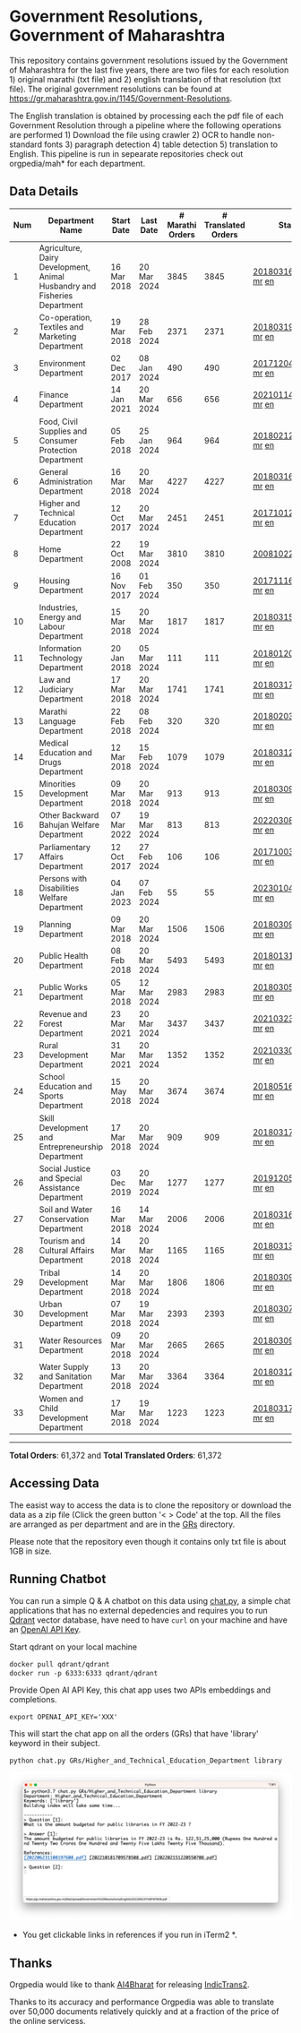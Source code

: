 # Government Resolutions, Government of Maharashtra

This repository contains government resolutions issued by the Government of Maharashtra for the last five years, there are two files for each resolution 1) original marathi (txt file) and 2) english translation of that resolution (txt file). The original government resolutions can be found at https://gr.maharashtra.gov.in/1145/Government-Resolutions.

The English translation is obtained by processing each the pdf file of each Government Resolution through a pipeline where the following operations are performed 1) Download the file using crawler 2) OCR to handle non-standard fonts 3) paragraph detection 4) table  detection 5) translation to English. This pipeline is run in sepearate repositories check out orgpedia/mah* for each department.


## Data Details

| Num | Department Name | Start Date | Last Date | # Marathi Orders | # Translated Orders | Starting Order | Last Order |
| --- | --------------- | ---------- | --------- | ---------------- | ------------------- | -------------- | ---------- |
| 1 | Agriculture, Dairy Development, Animal Husbandry and Fisheries Department | 16 Mar 2018 | 20 Mar 2024 | 3845 | 3845 | [201803161624182101.pdf](https://gr.maharashtra.gov.in/Site/Upload/Government%20Resolutions/English/201803161624182101.pdf) [mr](GRs/Agriculture,_Dairy_Development,_Animal_Husbandry_and_Fisheries_Department/201803161624182101.pdf.mr.txt) [en](GRs/Agriculture,_Dairy_Development,_Animal_Husbandry_and_Fisheries_Department/201803161624182101.pdf.en.txt) | [202403201732584301.pdf](https://gr.maharashtra.gov.in/Site/Upload/Government%20Resolutions/English/202403201732584301.pdf) [mr](GRs/Agriculture,_Dairy_Development,_Animal_Husbandry_and_Fisheries_Department/202403201732584301.pdf.mr.txt) [en](GRs/Agriculture,_Dairy_Development,_Animal_Husbandry_and_Fisheries_Department/202403201732584301.pdf.en.txt) |
| 2 | Co-operation, Textiles and Marketing Department | 19 Mar 2018 | 28 Feb 2024 | 2371 | 2371 | [201803191257576702.pdf](https://gr.maharashtra.gov.in/Site/Upload/Government%20Resolutions/English/201803191257576702.pdf) [mr](GRs/Co-operation,_Textiles_and_Marketing_Department/201803191257576702.pdf.mr.txt) [en](GRs/Co-operation,_Textiles_and_Marketing_Department/201803191257576702.pdf.en.txt) | [202402281753053702.pdf](https://gr.maharashtra.gov.in/Site/Upload/Government%20Resolutions/English/202402281753053702.pdf) [mr](GRs/Co-operation,_Textiles_and_Marketing_Department/202402281753053702.pdf.mr.txt) [en](GRs/Co-operation,_Textiles_and_Marketing_Department/202402281753053702.pdf.en.txt) |
| 3 | Environment Department | 02 Dec 2017 | 08 Jan 2024 | 490 | 490 | [201712041147216904.pdf](https://gr.maharashtra.gov.in/Site/Upload/Government%20Resolutions/English/201712041147216904.pdf) [mr](GRs/Environment_Department/201712041147216904.pdf.mr.txt) [en](GRs/Environment_Department/201712041147216904.pdf.en.txt) | [202401081942138104.pdf](https://gr.maharashtra.gov.in/Site/Upload/Government%20Resolutions/English/202401081942138104.pdf) [mr](GRs/Environment_Department/202401081942138104.pdf.mr.txt) [en](GRs/Environment_Department/202401081942138104.pdf.en.txt) |
| 4 | Finance Department | 14 Jan 2021 | 20 Mar 2024 | 656 | 656 | [202101141237329905.pdf](https://gr.maharashtra.gov.in/Site/Upload/Government%20Resolutions/English/202101141237329905.pdf) [mr](GRs/Finance_Department/202101141237329905.pdf.mr.txt) [en](GRs/Finance_Department/202101141237329905.pdf.en.txt) | [202403201746065805.pdf](https://gr.maharashtra.gov.in/Site/Upload/Government%20Resolutions/English/202403201746065805.pdf) [mr](GRs/Finance_Department/202403201746065805.pdf.mr.txt) [en](GRs/Finance_Department/202403201746065805.pdf.en.txt) |
| 5 | Food, Civil Supplies and Consumer Protection Department | 05 Feb 2018 | 25 Jan 2024 | 964 | 964 | [201802121244545806.pdf](https://gr.maharashtra.gov.in/Site/Upload/Government%20Resolutions/English/201802121244545806.pdf) [mr](GRs/Food,_Civil_Supplies_and_Consumer_Protection_Department/201802121244545806.pdf.mr.txt) [en](GRs/Food,_Civil_Supplies_and_Consumer_Protection_Department/201802121244545806.pdf.en.txt) | [202401251353028306.pdf](https://gr.maharashtra.gov.in/Site/Upload/Government%20Resolutions/English/202401251353028306.pdf) [mr](GRs/Food,_Civil_Supplies_and_Consumer_Protection_Department/202401251353028306.pdf.mr.txt) [en](GRs/Food,_Civil_Supplies_and_Consumer_Protection_Department/202401251353028306.pdf.en.txt) |
| 6 | General Administration Department | 16 Mar 2018 | 20 Mar 2024 | 4227 | 4227 | [201803161224022707.pdf](https://gr.maharashtra.gov.in/Site/Upload/Government%20Resolutions/English/201803161224022707.pdf) [mr](GRs/General_Administration_Department/201803161224022707.pdf.mr.txt) [en](GRs/General_Administration_Department/201803161224022707.pdf.en.txt) | [202403201623258107.pdf](https://gr.maharashtra.gov.in/Site/Upload/Government%20Resolutions/English/202403201623258107.pdf) [mr](GRs/General_Administration_Department/202403201623258107.pdf.mr.txt) [en](GRs/General_Administration_Department/202403201623258107.pdf.en.txt) |
| 7 | Higher and Technical Education Department | 12 Oct 2017 | 20 Mar 2024 | 2451 | 2451 | [201710121514029708.pdf](https://gr.maharashtra.gov.in/Site/Upload/Government%20Resolutions/English/201710121514029708.pdf) [mr](GRs/Higher_and_Technical_Education_Department/201710121514029708.pdf.mr.txt) [en](GRs/Higher_and_Technical_Education_Department/201710121514029708.pdf.en.txt) | [202403201558451208.pdf](https://gr.maharashtra.gov.in/Site/Upload/Government%20Resolutions/English/202403201558451208.pdf) [mr](GRs/Higher_and_Technical_Education_Department/202403201558451208.pdf.mr.txt) [en](GRs/Higher_and_Technical_Education_Department/202403201558451208.pdf.en.txt) |
| 8 | Home Department | 22 Oct 2008 | 19 Mar 2024 | 3810 | 3810 | [20081022.pdf](https://gr.maharashtra.gov.in/Site/Upload/Government%20Resolutions/English/20081022.pdf) [mr](GRs/Home_Department/20081022.pdf.mr.txt) [en](GRs/Home_Department/20081022.pdf.en.txt) | [202403121554490929.pdf](https://gr.maharashtra.gov.in/Site/Upload/Government%20Resolutions/English/202403121554490929.pdf) [mr](GRs/Home_Department/202403121554490929.pdf.mr.txt) [en](GRs/Home_Department/202403121554490929.pdf.en.txt) |
| 9 | Housing Department | 16 Nov 2017 | 01 Feb 2024 | 350 | 350 | [201711161447076609.pdf](https://gr.maharashtra.gov.in/Site/Upload/Government%20Resolutions/English/201711161447076609.pdf) [mr](GRs/Housing_Department/201711161447076609.pdf.mr.txt) [en](GRs/Housing_Department/201711161447076609.pdf.en.txt) | [202402011846017709.pdf](https://gr.maharashtra.gov.in/Site/Upload/Government%20Resolutions/English/202402011846017709.pdf) [mr](GRs/Housing_Department/202402011846017709.pdf.mr.txt) [en](GRs/Housing_Department/202402011846017709.pdf.en.txt) |
| 10 | Industries, Energy and Labour Department | 15 Mar 2018 | 20 Mar 2024 | 1817 | 1817 | [201803151204055010.pdf](https://gr.maharashtra.gov.in/Site/Upload/Government%20Resolutions/English/201803151204055010.pdf) [mr](GRs/Industries,_Energy_and_Labour_Department/201803151204055010.pdf.mr.txt) [en](GRs/Industries,_Energy_and_Labour_Department/201803151204055010.pdf.en.txt) | [202403201320281910.pdf](https://gr.maharashtra.gov.in/Site/Upload/Government%20Resolutions/English/202403201320281910.pdf) [mr](GRs/Industries,_Energy_and_Labour_Department/202403201320281910.pdf.mr.txt) [en](GRs/Industries,_Energy_and_Labour_Department/202403201320281910.pdf.en.txt) |
| 11 | Information Technology Department | 20 Jan 2018 | 05 Mar 2024 | 111 | 111 | [201801201843024511.pdf](https://gr.maharashtra.gov.in/Site/Upload/Government%20Resolutions/English/201801201843024511.pdf) [mr](GRs/Information_Technology_Department/201801201843024511.pdf.mr.txt) [en](GRs/Information_Technology_Department/201801201843024511.pdf.en.txt) | [202403051249430211.pdf](https://gr.maharashtra.gov.in/Site/Upload/Government%20Resolutions/English/202403051249430211.pdf) [mr](GRs/Information_Technology_Department/202403051249430211.pdf.mr.txt) [en](GRs/Information_Technology_Department/202403051249430211.pdf.en.txt) |
| 12 | Law and Judiciary Department | 17 Mar 2018 | 20 Mar 2024 | 1741 | 1741 | [201803171129290212.pdf](https://gr.maharashtra.gov.in/Site/Upload/Government%20Resolutions/English/201803171129290212.pdf) [mr](GRs/Law_and_Judiciary_Department/201803171129290212.pdf.mr.txt) [en](GRs/Law_and_Judiciary_Department/201803171129290212.pdf.en.txt) | [202403201315106812.pdf](https://gr.maharashtra.gov.in/Site/Upload/Government%20Resolutions/English/202403201315106812.pdf) [mr](GRs/Law_and_Judiciary_Department/202403201315106812.pdf.mr.txt) [en](GRs/Law_and_Judiciary_Department/202403201315106812.pdf.en.txt) |
| 13 | Marathi Language Department | 22 Feb 2018 | 08 Feb 2024 | 320 | 320 | [201802031549154233.pdf](https://gr.maharashtra.gov.in/Site/Upload/Government%20Resolutions/English/201802031549154233.pdf) [mr](GRs/Marathi_Language_Department/201802031549154233.pdf.mr.txt) [en](GRs/Marathi_Language_Department/201802031549154233.pdf.en.txt) | [202402081702444933.pdf](https://gr.maharashtra.gov.in/Site/Upload/Government%20Resolutions/English/202402081702444933.pdf) [mr](GRs/Marathi_Language_Department/202402081702444933.pdf.mr.txt) [en](GRs/Marathi_Language_Department/202402081702444933.pdf.en.txt) |
| 14 | Medical Education and Drugs Department | 12 Mar 2018 | 15 Feb 2024 | 1079 | 1079 | [201803121137094813.pdf](https://gr.maharashtra.gov.in/Site/Upload/Government%20Resolutions/English/201803121137094813.pdf) [mr](GRs/Medical_Education_and_Drugs_Department/201803121137094813.pdf.mr.txt) [en](GRs/Medical_Education_and_Drugs_Department/201803121137094813.pdf.en.txt) | [202402151730562913.pdf](https://gr.maharashtra.gov.in/Site/Upload/Government%20Resolutions/English/202402151730562913.pdf) [mr](GRs/Medical_Education_and_Drugs_Department/202402151730562913.pdf.mr.txt) [en](GRs/Medical_Education_and_Drugs_Department/202402151730562913.pdf.en.txt) |
| 15 | Minorities Development Department | 09 Mar 2018 | 20 Mar 2024 | 913 | 913 | [201803091218355314.pdf](https://gr.maharashtra.gov.in/Site/Upload/Government%20Resolutions/English/201803091218355314.pdf) [mr](GRs/Minorities_Development_Department/201803091218355314.pdf.mr.txt) [en](GRs/Minorities_Development_Department/201803091218355314.pdf.en.txt) | [202403201635585314.pdf](https://gr.maharashtra.gov.in/Site/Upload/Government%20Resolutions/English/202403201635585314.pdf) [mr](GRs/Minorities_Development_Department/202403201635585314.pdf.mr.txt) [en](GRs/Minorities_Development_Department/202403201635585314.pdf.en.txt) |
| 16 | Other Backward Bahujan Welfare Department | 07 Mar 2022 | 19 Mar 2024 | 813 | 813 | [202203081752439334.pdf](https://gr.maharashtra.gov.in/Site/Upload/Government%20Resolutions/English/202203081752439334.pdf) [mr](GRs/Other_Backward_Bahujan_Welfare_Department/202203081752439334.pdf.mr.txt) [en](GRs/Other_Backward_Bahujan_Welfare_Department/202203081752439334.pdf.en.txt) | [202403201250300734.pdf](https://gr.maharashtra.gov.in/Site/Upload/Government%20Resolutions/English/202403201250300734.pdf) [mr](GRs/Other_Backward_Bahujan_Welfare_Department/202403201250300734.pdf.mr.txt) [en](GRs/Other_Backward_Bahujan_Welfare_Department/202403201250300734.pdf.en.txt) |
| 17 | Parliamentary Affairs Department | 12 Oct 2017 | 27 Feb 2024 | 106 | 106 | [201710031642378615.pdf](https://gr.maharashtra.gov.in/Site/Upload/Government%20Resolutions/English/201710031642378615.pdf) [mr](GRs/Parliamentary_Affairs_Department/201710031642378615.pdf.mr.txt) [en](GRs/Parliamentary_Affairs_Department/201710031642378615.pdf.en.txt) | [202402271500283915.pdf](https://gr.maharashtra.gov.in/Site/Upload/Government%20Resolutions/English/202402271500283915.pdf) [mr](GRs/Parliamentary_Affairs_Department/202402271500283915.pdf.mr.txt) [en](GRs/Parliamentary_Affairs_Department/202402271500283915.pdf.en.txt) |
| 18 | Persons with Disabilities Welfare Department | 04 Jan 2023 | 07 Feb 2024 | 55 | 55 | [202301041906309635.pdf](https://gr.maharashtra.gov.in/Site/Upload/Government%20Resolutions/English/202301041906309635.pdf) [mr](GRs/Persons_with_Disabilities_Welfare_Department/202301041906309635.pdf.mr.txt) [en](GRs/Persons_with_Disabilities_Welfare_Department/202301041906309635.pdf.en.txt) | [202402071746194335.pdf](https://gr.maharashtra.gov.in/Site/Upload/Government%20Resolutions/English/202402071746194335.pdf) [mr](GRs/Persons_with_Disabilities_Welfare_Department/202402071746194335.pdf.mr.txt) [en](GRs/Persons_with_Disabilities_Welfare_Department/202402071746194335.pdf.en.txt) |
| 19 | Planning Department | 09 Mar 2018 | 20 Mar 2024 | 1506 | 1506 | [201803091441032716.pdf](https://gr.maharashtra.gov.in/Site/Upload/Government%20Resolutions/English/201803091441032716.pdf) [mr](GRs/Planning_Department/201803091441032716.pdf.mr.txt) [en](GRs/Planning_Department/201803091441032716.pdf.en.txt) | [202403201808308516.pdf](https://gr.maharashtra.gov.in/Site/Upload/Government%20Resolutions/English/202403201808308516.pdf) [mr](GRs/Planning_Department/202403201808308516.pdf.mr.txt) [en](GRs/Planning_Department/202403201808308516.pdf.en.txt) |
| 20 | Public Health Department | 08 Feb 2018 | 20 Mar 2024 | 5493 | 5493 | [201801311722275417.pdf](https://gr.maharashtra.gov.in/Site/Upload/Government%20Resolutions/English/201801311722275417.pdf) [mr](GRs/Public_Health_Department/201801311722275417.pdf.mr.txt) [en](GRs/Public_Health_Department/201801311722275417.pdf.en.txt) | [202403161127504017.pdf](https://gr.maharashtra.gov.in/Site/Upload/Government%20Resolutions/English/202403161127504017.pdf) [mr](GRs/Public_Health_Department/202403161127504017.pdf.mr.txt) [en](GRs/Public_Health_Department/202403161127504017.pdf.en.txt) |
| 21 | Public Works Department | 05 Mar 2018 | 12 Mar 2024 | 2983 | 2983 | [201803051515468118.pdf](https://gr.maharashtra.gov.in/Site/Upload/Government%20Resolutions/English/201803051515468118.pdf) [mr](GRs/Public_Works_Department/201803051515468118.pdf.mr.txt) [en](GRs/Public_Works_Department/201803051515468118.pdf.en.txt) | [202403121837444618.pdf](https://gr.maharashtra.gov.in/Site/Upload/Government%20Resolutions/English/202403121837444618.pdf) [mr](GRs/Public_Works_Department/202403121837444618.pdf.mr.txt) [en](GRs/Public_Works_Department/202403121837444618.pdf.en.txt) |
| 22 | Revenue and Forest Department | 23 Mar 2021 | 20 Mar 2024 | 3437 | 3437 | [202103231328393119.pdf](https://gr.maharashtra.gov.in/Site/Upload/Government%20Resolutions/English/202103231328393119.pdf) [mr](GRs/Revenue_and_Forest_Department/202103231328393119.pdf.mr.txt) [en](GRs/Revenue_and_Forest_Department/202103231328393119.pdf.en.txt) | [202403201138399019.pdf](https://gr.maharashtra.gov.in/Site/Upload/Government%20Resolutions/English/202403201138399019.pdf) [mr](GRs/Revenue_and_Forest_Department/202403201138399019.pdf.mr.txt) [en](GRs/Revenue_and_Forest_Department/202403201138399019.pdf.en.txt) |
| 23 | Rural Development Department | 31 Mar 2021 | 20 Mar 2024 | 1352 | 1352 | [202103301021181120.pdf](https://gr.maharashtra.gov.in/Site/Upload/Government%20Resolutions/English/202103301021181120.pdf) [mr](GRs/Rural_Development_Department/202103301021181120.pdf.mr.txt) [en](GRs/Rural_Development_Department/202103301021181120.pdf.en.txt) | [202403201051337120.pdf](https://gr.maharashtra.gov.in/Site/Upload/Government%20Resolutions/English/202403201051337120.pdf) [mr](GRs/Rural_Development_Department/202403201051337120.pdf.mr.txt) [en](GRs/Rural_Development_Department/202403201051337120.pdf.en.txt) |
| 24 | School Education and Sports Department | 15 May 2018 | 20 Mar 2024 | 3674 | 3674 | [201805161114241221.pdf](https://gr.maharashtra.gov.in/Site/Upload/Government%20Resolutions/English/201805161114241221.pdf) [mr](GRs/School_Education_and_Sports_Department/201805161114241221.pdf.mr.txt) [en](GRs/School_Education_and_Sports_Department/201805161114241221.pdf.en.txt) | [202403201823010321.pdf](https://gr.maharashtra.gov.in/Site/Upload/Government%20Resolutions/English/202403201823010321.pdf) [mr](GRs/School_Education_and_Sports_Department/202403201823010321.pdf.mr.txt) [en](GRs/School_Education_and_Sports_Department/202403201823010321.pdf.en.txt) |
| 25 | Skill Development and Entrepreneurship Department | 17 Mar 2018 | 20 Mar 2024 | 909 | 909 | [201803171322099003.pdf](https://gr.maharashtra.gov.in/Site/Upload/Government%20Resolutions/English/201803171322099003.pdf) [mr](GRs/Skill_Development_and_Entrepreneurship_Department/201803171322099003.pdf.mr.txt) [en](GRs/Skill_Development_and_Entrepreneurship_Department/201803171322099003.pdf.en.txt) | [202403201504241103.pdf](https://gr.maharashtra.gov.in/Site/Upload/Government%20Resolutions/English/202403201504241103.pdf) [mr](GRs/Skill_Development_and_Entrepreneurship_Department/202403201504241103.pdf.mr.txt) [en](GRs/Skill_Development_and_Entrepreneurship_Department/202403201504241103.pdf.en.txt) |
| 26 | Social Justice and Special Assistance Department | 03 Dec 2019 | 20 Mar 2024 | 1277 | 1277 | [201912051107011622.pdf](https://gr.maharashtra.gov.in/Site/Upload/Government%20Resolutions/English/201912051107011622.pdf) [mr](GRs/Social_Justice_and_Special_Assistance_Department/201912051107011622.pdf.mr.txt) [en](GRs/Social_Justice_and_Special_Assistance_Department/201912051107011622.pdf.en.txt) | [202403191551587922.pdf](https://gr.maharashtra.gov.in/Site/Upload/Government%20Resolutions/English/202403191551587922.pdf) [mr](GRs/Social_Justice_and_Special_Assistance_Department/202403191551587922.pdf.mr.txt) [en](GRs/Social_Justice_and_Special_Assistance_Department/202403191551587922.pdf.en.txt) |
| 27 | Soil and Water Conservation Department | 16 Mar 2018 | 14 Mar 2024 | 2006 | 2006 | [201803161247582426.pdf](https://gr.maharashtra.gov.in/Site/Upload/Government%20Resolutions/English/201803161247582426.pdf) [mr](GRs/Soil_and_Water_Conservation_Department/201803161247582426.pdf.mr.txt) [en](GRs/Soil_and_Water_Conservation_Department/201803161247582426.pdf.en.txt) | [202403141849180726.pdf](https://gr.maharashtra.gov.in/Site/Upload/Government%20Resolutions/English/202403141849180726.pdf) [mr](GRs/Soil_and_Water_Conservation_Department/202403141849180726.pdf.mr.txt) [en](GRs/Soil_and_Water_Conservation_Department/202403141849180726.pdf.en.txt) |
| 28 | Tourism and Cultural Affairs Department | 14 Mar 2018 | 20 Mar 2024 | 1165 | 1165 | [201803131542054523.pdf](https://gr.maharashtra.gov.in/Site/Upload/Government%20Resolutions/English/201803131542054523.pdf) [mr](GRs/Tourism_and_Cultural_Affairs_Department/201803131542054523.pdf.mr.txt) [en](GRs/Tourism_and_Cultural_Affairs_Department/201803131542054523.pdf.en.txt) | [202403201246000623.pdf](https://gr.maharashtra.gov.in/Site/Upload/Government%20Resolutions/English/202403201246000623.pdf) [mr](GRs/Tourism_and_Cultural_Affairs_Department/202403201246000623.pdf.mr.txt) [en](GRs/Tourism_and_Cultural_Affairs_Department/202403201246000623.pdf.en.txt) |
| 29 | Tribal Development Department | 14 Mar 2018 | 20 Mar 2024 | 1806 | 1806 | [201803091105184924.pdf](https://gr.maharashtra.gov.in/Site/Upload/Government%20Resolutions/English/201803091105184924.pdf) [mr](GRs/Tribal_Development_Department/201803091105184924.pdf.mr.txt) [en](GRs/Tribal_Development_Department/201803091105184924.pdf.en.txt) | [202403142159525624.pdf](https://gr.maharashtra.gov.in/Site/Upload/Government%20Resolutions/English/202403142159525624.pdf) [mr](GRs/Tribal_Development_Department/202403142159525624.pdf.mr.txt) [en](GRs/Tribal_Development_Department/202403142159525624.pdf.en.txt) |
| 30 | Urban Development Department | 07 Mar 2018 | 19 Mar 2024 | 2393 | 2393 | [201803071203178325.pdf](https://gr.maharashtra.gov.in/Site/Upload/Government%20Resolutions/English/201803071203178325.pdf) [mr](GRs/Urban_Development_Department/201803071203178325.pdf.mr.txt) [en](GRs/Urban_Development_Department/201803071203178325.pdf.en.txt) | [202403191745070725.pdf](https://gr.maharashtra.gov.in/Site/Upload/Government%20Resolutions/English/202403191745070725.pdf) [mr](GRs/Urban_Development_Department/202403191745070725.pdf.mr.txt) [en](GRs/Urban_Development_Department/202403191745070725.pdf.en.txt) |
| 31 | Water Resources Department | 09 Mar 2018 | 20 Mar 2024 | 2665 | 2665 | [201803091034435527.pdf](https://gr.maharashtra.gov.in/Site/Upload/Government%20Resolutions/English/201803091034435527.pdf) [mr](GRs/Water_Resources_Department/201803091034435527.pdf.mr.txt) [en](GRs/Water_Resources_Department/201803091034435527.pdf.en.txt) | [202403201229136827.pdf](https://gr.maharashtra.gov.in/Site/Upload/Government%20Resolutions/English/202403201229136827.pdf) [mr](GRs/Water_Resources_Department/202403201229136827.pdf.mr.txt) [en](GRs/Water_Resources_Department/202403201229136827.pdf.en.txt) |
| 32 | Water Supply and Sanitation Department | 13 Mar 2018 | 20 Mar 2024 | 3364 | 3364 | [201803121414108428.pdf](https://gr.maharashtra.gov.in/Site/Upload/Government%20Resolutions/English/201803121414108428.pdf) [mr](GRs/Water_Supply_and_Sanitation_Department/201803121414108428.pdf.mr.txt) [en](GRs/Water_Supply_and_Sanitation_Department/201803121414108428.pdf.en.txt) | [202403201717333428.pdf](https://gr.maharashtra.gov.in/Site/Upload/Government%20Resolutions/English/202403201717333428.pdf) [mr](GRs/Water_Supply_and_Sanitation_Department/202403201717333428.pdf.mr.txt) [en](GRs/Water_Supply_and_Sanitation_Department/202403201717333428.pdf.en.txt) |
| 33 | Women and Child Development Department | 17 Mar 2018 | 19 Mar 2024 | 1223 | 1223 | [201803171539444330.pdf](https://gr.maharashtra.gov.in/Site/Upload/Government%20Resolutions/English/201803171539444330.pdf) [mr](GRs/Women_and_Child_Development_Department/201803171539444330.pdf.mr.txt) [en](GRs/Women_and_Child_Development_Department/201803171539444330.pdf.en.txt) | [202403191216200930.pdf](https://gr.maharashtra.gov.in/Site/Upload/Government%20Resolutions/English/202403191216200930.pdf) [mr](GRs/Women_and_Child_Development_Department/202403191216200930.pdf.mr.txt) [en](GRs/Women_and_Child_Development_Department/202403191216200930.pdf.en.txt) |
----------------------------------------------------------------------------------------------------

**Total Orders**: 61,372 and **Total Translated Orders**: 61,372
## Accessing Data

The easist way to access the data is to clone the repository or download the data as a zip file (Click the green button '< > Code' at the top. All the files are arranged as per department and are in the [GRs](GRs) directory.

Please note that the repository even though it contains only txt file is about 1GB in size.

## Running Chatbot

You can run a simple Q & A chatbot on this data using [chat.py](chat.py), a simple chat applications that has no external depedencies and requires you to run [Qdrant](https://qdrant.tech/) vector database, have need to have `curl` on your machine and have an [OpenAI API Key](https://help.openai.com/en/articles/4936850-where-do-i-find-my-secret-api-key).

Start qdrant on your local machine
```shell
docker pull qdrant/qdrant
docker run -p 6333:6333 qdrant/qdrant
```

Provide Open AI API Key, this chat app uses two APIs embeddings and completions.
```shell
export OPENAI_API_KEY='XXX'
```

This will start the chat app on all the orders (GRs) that have 'library' keyword in their subject.

```shell
python chat.py GRs/Higher_and_Technical_Education_Department library
```

![screenshot of running chat.py](screenshot.png)

* You get clickable links in references if you run in iTerm2 *.

## Thanks

Orgpedia would like to thank [AI4Bharat](https://ai4bharat.iitm.ac.in/) for releasing [IndicTrans2](https://github.com/AI4Bharat/IndicTrans2).

Thanks to its accuracy and performance Orgpedia was able to translate over 50,000 documents relatively quickly and at a fraction of the price of the online servicess.











